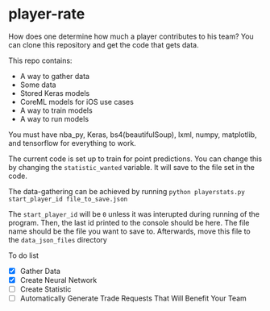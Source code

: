 # player-rate

How does one determine how much a player contributes to his team?
You can clone this repository and get the code that gets data.  

This repo contains:
 - A way to gather data
 - Some data
 - Stored Keras models
 - CoreML models for iOS use cases
 - A way to train models
 - A way to run models

You must have nba_py, Keras, bs4(beautifulSoup), lxml, numpy, matplotlib, and tensorflow for everything to work.

The current code is set up to train for point predictions. You can change this by changing the `statistic_wanted` variable.
It will save to the file set in the code.

The data-gathering can be achieved by running `python playerstats.py start_player_id file_to_save.json`

The `start_player_id` will be `0` unless it was interupted during running of the program. Then, the last id printed to the console should be here. The file name should be the file you want to save to. Afterwards, move this file to the `data_json_files` directory

To do list

- [x] Gather Data
- [x] Create Neural Network
- [ ] Create Statistic
- [ ] Automatically Generate Trade Requests That Will Benefit Your Team
